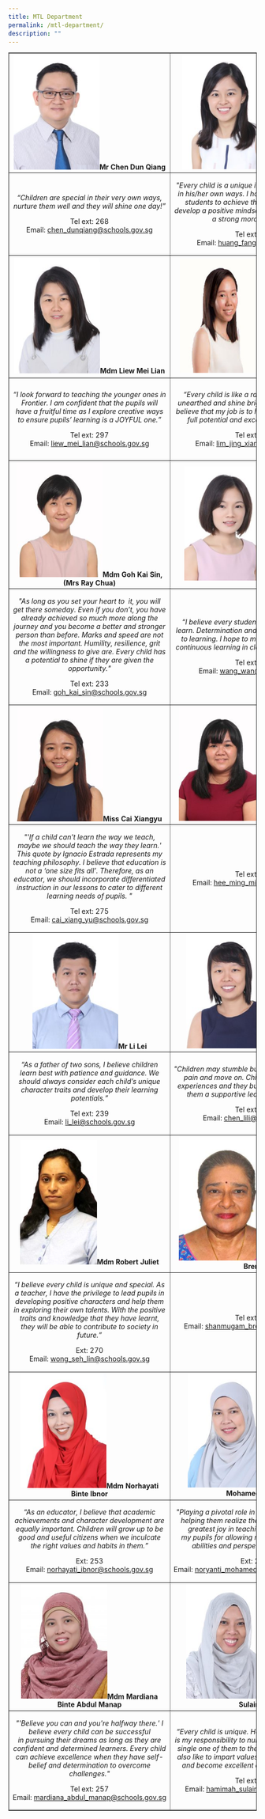 ```yaml
---
title: MTL Department
permalink: /mtl-department/
description: ""
---
```

<table style="border-collapse: collapse; width: 100%;" border="1">
<tbody>
<tr>
<td style="width: 33.3333%; text-align: center;"><img style="width: 56%;" src="/images/mtl1.jpg" /><strong>Mr Chen Dun Qiang</strong></td>
<td style="width: 33.3333%; text-align: center;"><img style="width: 53%;" src="/images/mtl2.jpg" /><strong>Miss Huang Fang</strong></td>
<td style="width: 33.3333%; text-align: center;"><img style="width: 50%;" src="/images/mtl3.jpg" /><strong>Mdm Li Jia Ying</strong></td>
</tr>
<tr>
<td style="width: 33.3333%; text-align: center;">
<p><em>&ldquo;Children are special in their very own ways, nurture them well and they will shine one day!&rdquo;</em></p>
<p>Tel&nbsp;ext: 268<br />Email:&nbsp;<a href="mailto:chen_dunqiang@schools.gov.sg">chen_dunqiang@schools.gov.sg</a></p>
</td>
<td style="width: 33.3333%; text-align: center;">
<p><em>"Every child is a unique individual who will excel in his/her own ways. I hope that I can guide my students to achieve their full potential, and develop a positive mindset towards learning, and a strong moral compass.&rdquo;</em></p>
<p>Tel&nbsp;ext: 266<br />Email:&nbsp;<a href="mailto:huang_fang@schools.gov.sg">huang_fang@schools.gov.sg</a></p>
</td>
<td style="width: 33.3333%; text-align: center;">
<p><em>&ldquo;Every child is unique in his/her learning. It is my desire as an educator to help students meet their fullest potential by providing an environment that is safe, supportive and caring.&rdquo;</em></p>
<p>Tel&nbsp;ext: 236<br />Email:&nbsp;<a href="mailto:li_jia_yang@schools.gov.sg">li_jia_yang@schools.gov.sg</a></p>
</td>
</tr>
<tr>
<td style="width: 33.3333%; text-align: center;"><img style="width: 56%;" src="/images/mtl4.jpg" /><strong>Mdm Liew Mei Lian</strong></td>
<td style="width: 33.3333%; text-align: center;"><img style="width: 53%;" src="/images/mtl5.jpg" /><strong>Miss Lim Jing Xian</strong></td>
<td style="width: 33.3333%; text-align: center;"><img style="width: 50%;" src="/images/mtl6.jpg" /><strong>Mdm Qin Lingjun</strong></td>
</tr>
<tr>
<td style="width: 33.3333%; text-align: center;">
<p><em>&ldquo;I look forward to teaching the younger ones in Frontier. I am confident that the pupils will have a fruitful time as I explore creative ways to ensure pupils&rsquo; learning is a JOYFUL one.&rdquo;</em></p>
<p>Tel&nbsp;ext: 297<br />Email:&nbsp;<a href="mailto:liew_mei_lian@schools.gov.sg">liew_mei_lian@schools.gov.sg</a></p>
</td>
<td style="width: 33.3333%; text-align: center;">
<p><em>&ldquo;Every child is like a rare gem, waiting to be unearthed and shine brightly. As an educator, I believe that my job is to help them discover their full potential and excel in their own way.&rdquo;</em></p>
<p>Tel&nbsp;ext: 230<br />Email:&nbsp;<a href="mailto:lim_jing_xian@schools.gov.sg">lim_jing_xian@schools.gov.sg</a></p>
</td>
<td style="width: 33.3333%; text-align: center;">
<p><em>"I believe that all children are unique and have something special that they can bring to their own&nbsp;learning.&nbsp;I&nbsp;hope to enable&nbsp;my&nbsp;pupils&nbsp;to&nbsp;be able to discover and&nbsp;accept&nbsp;their uniqueness,&nbsp;and&nbsp;embrace differences.&rdquo;</em></p>
<p>Tel&nbsp;ext: 296<br />Email:&nbsp;<a href="mailto:qin_lingjun@schools.gov.sg">qin_lingjun@schools.gov.sg</a></p>
</td>
</tr>
<tr>
<td style="width: 33.3333%; text-align: center;"><img style="width: 56%;" src="/images/mtl7.jpg" /><strong>Mdm Goh Kai Sin, (Mrs Ray Chua)</strong></td>
<td style="width: 33.3333%; text-align: center;"><img style="width: 53%;" src="/images/mtl8.jpg" /><strong>Miss Wang Wan</strong></td>
<td style="width: 33.3333%; text-align: center;"><img style="width: 50%;" src="/images/mtl9.jpg" /><strong>Mdm Lim Lan Shii</strong></td>
</tr>
<tr>
<td style="width: 33.3333%; text-align: center;">
<p><em>"As long as you set your heart to&nbsp; it, you will get there someday. Even if you don&rsquo;t, you have already achieved so much more along the journey and you become a better and stronger person than before. Marks and speed are not the most important. Humility, resilience, grit and the willingness to give are. Every child has a potential to shine if they are given the opportunity."</em></p>
<p>Tel&nbsp;ext: 233<br />Email:&nbsp;<a href="mailto:goh_kai_sin@schools.gov.sg">goh_kai_sin@schools.gov.sg</a></p>
</td>
<td style="width: 33.3333%; text-align: center;">
<p><em>&ldquo;I believe every student has the capability to learn. Determination and perseverance are keys to learning. I hope to motivate my students in continuous learning in classrooms and beyond.&rdquo;</em></p>
<p>Tel&nbsp;ext: 259<br />Email:&nbsp;<a href="mailto:wang_wan@schools.gov.sg">wang_wan@schools.gov.sg</a></p>
</td>
<td style="width: 33.3333%; text-align: center;">
<p><em>&ldquo;I believe that every child has their own talent. Our roles as teachers are to respect the unique nature of each child, help them to embark on their freedom journey and provide a joyful supportive learning environment for their learning.&rdquo;</em></p>
<p>Tel&nbsp;ext: 277<br />Email:&nbsp;<a href="mailto:lim_lan_shii@schools.gov.sg">lim_lan_shii@schools.gov.sg</a></p>
</td>
</tr>
<tr>
<td style="width: 33.3333%; text-align: center;"><img style="width: 56%;" src="/images/mtl10.jpg" /><strong>Miss Cai Xiangyu</strong></td>
<td style="width: 33.3333%; text-align: center;"><img style="width: 53%;" src="/images/mtl11.jpg" /><strong>Mdm Hee Ming Min</strong></td>
<td style="width: 33.3333%; text-align: center;"><img style="width: 50%;" src="/images/mtl12.jpg" /><strong>Mdm Wang Haijing</strong></td>
</tr>
<tr>
<td style="width: 33.3333%; text-align: center;">
<p><em>"'If a child can&rsquo;t learn the way we teach, maybe we should teach the way they learn.' This quote by Ignacio Estrada represents my teaching philosophy. I believe that education is not a &lsquo;one size fits all&rsquo;. Therefore, as an educator, we should incorporate differentiated instruction in our lessons to cater to different learning needs of pupils. "</em></p>
<p>Tel&nbsp;ext: 275<br />Email:&nbsp;<a href="mailto:cai_xiang_yu@schools.gov.sg">cai_xiang_yu@schools.gov.sg</a></p>
</td>
<td style="width: 33.3333%; text-align: center;">Tel&nbsp;ext: 300<br />Email:&nbsp;<a href="mailto:hee_ming_min@schools.gov.sg">hee_ming_min@schools.gov.sg</a></td>
<td style="width: 33.3333%; text-align: center;">
<p><em>"Every student has his unique talents, and we must appreciate each student. Discover and tap the talents of the students and help them to gain confidence."</em></p>
<p>Ext: 261<br />Email:&nbsp;<a href="mailto:wang_haijing@schools.gov.sg">wang_haijing@schools.gov.sg</a></p>
</td>
</tr>
<tr>
<td style="width: 33.3333%; text-align: center;"><img style="width: 56%;" src="/images/mtl13.jpg" /><strong>Mr Li Lei</strong></td>
<td style="width: 33.3333%; text-align: center;"><img style="width: 53%;" src="/images/mtl14.jpg" /><strong>Miss Chen Li Li</strong></td>
<td style="width: 33.3333%; text-align: center;">&nbsp;</td>
</tr>
<tr>
<td style="width: 33.3333%; text-align: center;">
<p><em>&ldquo;As a father of two sons, I believe children learn best with patience and guidance. We should always consider each child&rsquo;s unique character traits and develop their learning potentials.&rdquo;</em></p>
<p>Tel&nbsp;ext: 239<br />Email:&nbsp;<a href="mailto:li_lei@schools.gov.sg">li_lei@schools.gov.sg</a></p>
</td>
<td style="width: 33.3333%; text-align: center;">
<p><em>"Children&nbsp;may&nbsp;stumble&nbsp;but&nbsp;they&nbsp;quickly&nbsp;forget the pain and move on. Children grow from their experiences and they build resilience if we give them a supportive learning environment."</em></p>
<p>Tel&nbsp;ext: 278<br />Email:&nbsp;<a href="mailto:chen_lili@schools.gov.sg">chen_lili@schools.gov.sg</a></p>
</td>
<td style="width: 33.3333%; text-align: center;">&nbsp;</td>
</tr>
<tr>
<td style="width: 33.3333%; text-align: center;"><img style="width: 50%;" src="/images/mtl15.jpg" /><strong>Mdm Robert Juliet</strong></td>
<td style="width: 33.3333%; text-align: center;"><img style="width: 58%;" src="/images/mtl16.jpg" /><strong>Mrs Shanmugam Brema</strong></td>
<td style="width: 33.3333%; text-align: center;">&nbsp;</td>
</tr>
<tr>
<td style="width: 33.3333%; text-align: center;">
<p><em>&ldquo;I&nbsp;believe every child is unique and special. As a teacher, I have the privilege to lead pupils in developing positive characters and&nbsp;help them in exploring their own talents. With the positive traits and knowledge that they have learnt, they will be able to contribute to society in future.&rdquo;</em></p>
<p>Ext: 270<br />Email:&nbsp;<a href="mailto:wong_seh_lin@schools.gov.sg">wong_seh_lin@schools.gov.sg</a></p>
</td>
<td style="width: 33.3333%; text-align: center;">Tel&nbsp;ext: 306<br />Email:&nbsp;<a href="mailto:shanmugam_brema@schools.gov.sg">shanmugam_brema@schools.gov.sg</a></td>
<td style="width: 33.3333%; text-align: center;">&nbsp;</td>
</tr>
<tr>
<td style="width: 33.3333%; text-align: center;"><img style="width: 56%;" src="/images/mtl17.jpg" /><strong>Mdm Norhayati Binte Ibnor</strong></td>
<td style="width: 33.3333%; text-align: center;"><img style="width: 53%;" src="/images/mtl18.jpg" /><strong>Mdm Noryanti Mohamed Yahya</strong></td>
<td style="width: 33.3333%; text-align: center;"><img style="width: 50%;" src="/images/mtl19.jpg" /><strong>Mdm Mardiana Binte Mohd Ahzhar</strong></td>
</tr>
<tr>
<td style="width: 33.3333%; text-align: center;">
<p><em>&ldquo;As an educator, I believe that academic achievements and character development are equally important. Children will grow up to be good and useful citizens when we inculcate the right values and habits in them.&rdquo;</em></p>
<p>Ext: 253<br />Email:&nbsp;<a href="mailto:norhayati_ibnor@schools.gov.sg">norhayati_ibnor@schools.gov.sg</a></p>
</td>
<td style="width: 33.3333%; text-align: center;">
<p><em>"Playing a pivotal role in a child&rsquo;s education and helping them realize their own potential is my greatest joy in teaching.&nbsp; I am thankful to my&nbsp;pupils&nbsp;for allowing me to see the different abilities and perspectives&nbsp;of children."</em></p>
<p>Ext: 255<br />Email:&nbsp;<a href="mailto:noryanti_mohamed_yahya@schools.gov.sg">noryanti_mohamed_yahya@schools.gov.sg</a></p>
</td>
<td style="width: 33.3333%; text-align: center;">
<p><em>"As an educator, I believe that knowledge empowers the self and gives us the courage to venture into the unknown. When a child understands that knowledge is infinite, they become competent thinkers and communicators."</em></p>
<p>Ext: 252<br />Email:&nbsp;<a href="mailto:mardiana_binti_mohd_ahzhar@schools.gov.sg">mardiana_binti_mohd_ahzhar@schools.gov.sg</a></p>
</td>
</tr>
<tr>
<td style="width: 33.3333%; text-align: center;"><img style="width: 56%;" src="/images/mtl20.jpg" /><strong>Mdm Mardiana Binte Abdul Manap</strong></td>
<td style="width: 33.3333%; text-align: center;"><img style="width: 53%;" src="/images/mtl21.jpg" /><strong>Mdm Hamimah Sulaiman</strong></td>
<td style="width: 33.3333%; text-align: center;">&nbsp;</td>
</tr>
<tr>
<td style="width: 33.3333%; text-align: center;">
<p><em>"'Believe you can and you're halfway there.' I believe every child can be successful in&nbsp;pursuing their dreams as long as they are confident and determined learners. Every child can achieve excellence when they have self-belief and determination to overcome challenges."</em></p>
<p>Tel&nbsp;ext: 257<br />Email:&nbsp;<a href="mailto:mardiana_abdul_manap@schools.gov.sg">mardiana_abdul_manap@schools.gov.sg</a></p>
</td>
<td style="width: 33.3333%; text-align: center;">
<p><em>&ldquo;Every child is unique. Hence, as an educator, it is my responsibility to nurture and educate every single one of them to their full potential. I would also like to impart values for pupils to grow well and become excellent all-rounded citizens.&rdquo;</em></p>
<p>Tel&nbsp;ext: 203<br />Email:&nbsp;<a href="mailto:hamimah_sulaiman@schools.gov.sg">hamimah_sulaiman@schools.gov.sg</a></p>
</td>
<td style="width: 33.3333%; text-align: center;">&nbsp;</td>
</tr>
</tbody>
</table>